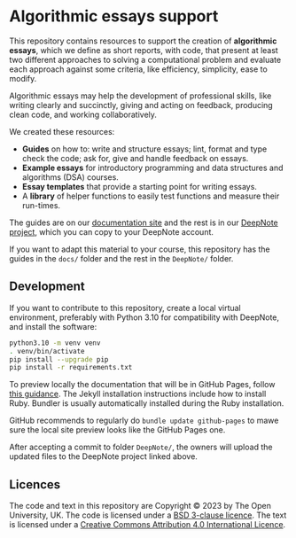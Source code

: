 # Algorithmic essays support

This repository contains resources to support the creation of **algorithmic essays**,
which we define as short reports, with code, that present at least two different
approaches to solving a computational problem and evaluate each approach against
some criteria, like efficiency, simplicity, ease to modify.

Algorithmic essays may help the development of professional skills,
like writing clearly and succinctly, giving and acting on feedback,
producing clean code, and working collaboratively.

We created these resources:
- **Guides** on how to: write and structure essays;
  lint, format and type check the code; ask for, give and handle feedback on essays.
- **Example essays** for introductory programming
  and data structures and algorithms (DSA) courses.
- **Essay templates** that provide a starting point for writing essays.
- A **library** of helper functions to easily test functions and measure their run-times.

The guides are on our [documentation site](https://dsa-ou.github.io/algoesup) and
the rest is in our [DeepNote project](https://deepnote.com/workspace/lpsae-cc66-cd5cf5e4-ca6e-49d8-b6ee-dbbf202143d3/project/Algorithmic-Essays-acd23b74-5d63-4ef4-a991-3b8a049ddf6b/notebook/example-jewels-21dfeb1e2a8c4abd8ffb5d9ab40bef40),
which you can copy to your DeepNote account.

If you want to adapt this material to your course, this repository has
the guides in the `docs/` folder and the rest in the `DeepNote/` folder.

## Development
If you want to contribute to this repository, create a local virtual environment,
preferably with Python 3.10 for compatibility with DeepNote, and install the software:
```bash
python3.10 -m venv venv
. venv/bin/activate
pip install --upgrade pip
pip install -r requirements.txt
```
To preview locally the documentation that will be in GitHub Pages, follow
[this guidance](https://docs.github.com/en/pages/setting-up-a-github-pages-site-with-jekyll/testing-your-github-pages-site-locally-with-jekyll).
The Jekyll installation instructions include how to install Ruby.
Bundler is usually automatically installed during the Ruby installation.

GitHub recommends to regularly do `bundle update github-pages` to mawe sure
the local site preview looks like the GitHub Pages one.

After accepting a commit to folder `DeepNote/`, the owners will upload the
updated files to the DeepNote project linked above.

## Licences

The code and text in this repository are
Copyright © 2023 by The Open University, UK.
The code is licensed under a [BSD 3-clause licence](LICENSE).
The text is licensed under a
[Creative Commons Attribution 4.0 International Licence](http://creativecommons.org/licenses/by/4.0).